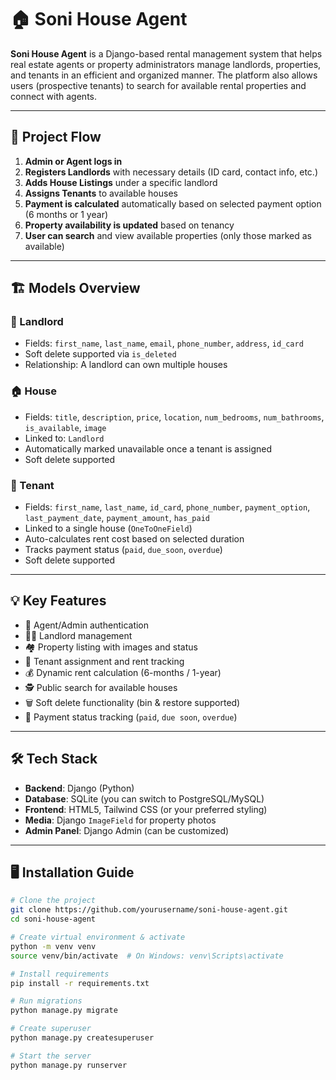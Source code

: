 # 🏠 Soni House Agent

**Soni House Agent** is a Django-based rental management system that helps real estate agents or property administrators manage landlords, properties, and tenants in an efficient and organized manner. The platform also allows users (prospective tenants) to search for available rental properties and connect with agents.

---

## 🔁 Project Flow

1. **Admin or Agent logs in**
2. **Registers Landlords** with necessary details (ID card, contact info, etc.)
3. **Adds House Listings** under a specific landlord
4. **Assigns Tenants** to available houses
5. **Payment is calculated** automatically based on selected payment option (6 months or 1 year)
6. **Property availability is updated** based on tenancy
7. **User can search** and view available properties (only those marked as available)

---

## 🏗️ Models Overview

### 👤 Landlord

- Fields: `first_name`, `last_name`, `email`, `phone_number`, `address`, `id_card`
- Soft delete supported via `is_deleted`
- Relationship: A landlord can own multiple houses

### 🏠 House

- Fields: `title`, `description`, `price`, `location`, `num_bedrooms`, `num_bathrooms`, `is_available`, `image`
- Linked to: `Landlord`
- Automatically marked unavailable once a tenant is assigned
- Soft delete supported

### 👥 Tenant

- Fields: `first_name`, `last_name`, `id_card`, `phone_number`, `payment_option`, `last_payment_date`, `payment_amount`, `has_paid`
- Linked to a single house (`OneToOneField`)
- Auto-calculates rent cost based on selected duration
- Tracks payment status (`paid`, `due_soon`, `overdue`)
- Soft delete supported

---

## 💡 Key Features

- 🔐 Agent/Admin authentication
- 🧑‍💼 Landlord management
- 🏘 Property listing with images and status
- 👥 Tenant assignment and rent tracking
- 💰 Dynamic rent calculation (6-months / 1-year)
- 🕵️ Public search for available houses
- 🗑 Soft delete functionality (bin & restore supported)
- 📆 Payment status tracking (`paid`, `due soon`, `overdue`)

---

## 🛠 Tech Stack

- **Backend**: Django (Python)
- **Database**: SQLite (you can switch to PostgreSQL/MySQL)
- **Frontend**: HTML5, Tailwind CSS (or your preferred styling)
- **Media**: Django `ImageField` for property photos
- **Admin Panel**: Django Admin (can be customized)

---

## 🖥️ Installation Guide

```bash
# Clone the project
git clone https://github.com/yourusername/soni-house-agent.git
cd soni-house-agent

# Create virtual environment & activate
python -m venv venv
source venv/bin/activate  # On Windows: venv\Scripts\activate

# Install requirements
pip install -r requirements.txt

# Run migrations
python manage.py migrate

# Create superuser
python manage.py createsuperuser

# Start the server
python manage.py runserver
